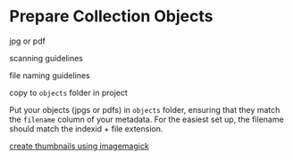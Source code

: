 # Prepare Collection Objects

jpg or pdf

scanning guidelines

file naming guidelines

copy to `objects` folder in project

Put your objects (jpgs or pdfs) in `objects` folder, ensuring that they match the `filename` column of your metadata. 
For the easiest set up, the filename should match the indexid + file extension.

[create thumbnails using imagemagick](create-thumbs.md)
